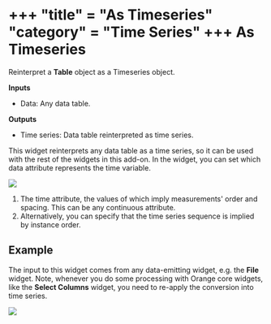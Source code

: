 +++
"title" = "As Timeseries"
"category" = "Time Series"
+++
As Timeseries
=============

Reinterpret a **Table** object as a Timeseries object.

**Inputs**

- Data: Any data table.

**Outputs**

- Time series: Data table reinterpreted as time series.

This widget reinterprets any data table as a time series, so it can be used with the rest of the widgets in this add-on. In the widget, you can set which data attribute represents the time variable.

![](../images/as-timeseries-stamped.png)

1. The time attribute, the values of which imply measurements' order and spacing. This can be any continuous attribute.
2. Alternatively, you can specify that the time series sequence is implied by instance order.

Example
-------

The input to this widget comes from any data-emitting widget, e.g. the **File** widget. Note, whenever you do some processing with Orange core widgets, like the **Select Columns** widget, you need to re-apply the conversion into time series.

![](../images/as-timeseries-ex1.png)

